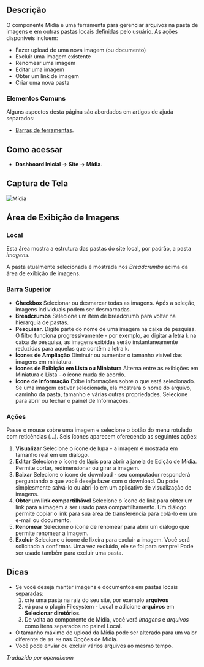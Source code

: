 <!-- Filename: Help4.x:Media / Display title: Mídia  -->

## Descrição

O componente Mídia é uma ferramenta para gerenciar arquivos na pasta de imagens e em outras pastas locais definidas pelo usuário. As ações disponíveis incluem:

- Fazer upload de uma nova imagem (ou documento)
- Excluir uma imagem existente
- Renomear uma imagem
- Editar uma imagem
- Obter um link de imagem
- Criar uma nova pasta

### Elementos Comuns

Alguns aspectos desta página são abordados em artigos de ajuda separados:

* [Barras de ferramentas](jdocmanual?article=help/common-elements/toolbars).

## Como acessar

- **Dashboard Inicial → Site → Mídia**.

## Captura de Tela

![Mídia](../../../pt/images/media/media.png)

## Área de Exibição de Imagens

### Local

Esta área mostra a estrutura das pastas do site local, por padrão, a pasta *imagens*.

A pasta atualmente selecionada é mostrada nos *Breadcrumbs* acima da área de exibição de imagens.

### Barra Superior

- **Checkbox** Selecionar ou desmarcar todas as imagens. Após a seleção, imagens individuais podem ser desmarcadas.
- **Breadcrumbs** Selecione um item de breadcrumb para voltar na hierarquia de pastas.
- **Pesquisar**. Digite parte do nome de uma imagem na caixa de pesquisa. O filtro funciona progressivamente - por exemplo, ao digitar a letra `k` na caixa de pesquisa, as imagens exibidas serão instantaneamente reduzidas para aquelas que contêm a letra `k`.
- **Ícones de Ampliação** Diminuir ou aumentar o tamanho visível das imagens em miniatura.
- **Ícones de Exibição em Lista ou Miniatura** Alterna entre as exibições em Miniatura e Lista - o ícone muda de acordo.
- **Ícone de Informação** Exibe informações sobre o que está selecionado. Se uma imagem estiver selecionada, ela mostrará o nome do arquivo, caminho da pasta, tamanho e várias outras propriedades. Selecione para abrir ou fechar o painel de Informações.

### Ações

Passe o mouse sobre uma imagem e selecione o botão do menu rotulado com reticências (...). Seis ícones aparecem oferecendo as seguintes ações:

1.  **Visualizar** Selecione o ícone de lupa - a imagem é mostrada em tamanho real em um diálogo.
2.  **Editar** Selecione o ícone de lápis para abrir a janela de Edição de Mídia. Permite cortar, redimensionar ou girar a imagem.
3.  **Baixar** Selecione o ícone de download - seu computador responderá perguntando o que você deseja fazer com o download. Ou pode simplesmente salvá-lo ou abri-lo em um aplicativo de visualização de imagens.
4.  **Obter um link compartilhável** Selecione o ícone de link para obter um link para a imagem a ser usado para compartilhamento. Um diálogo permite copiar o link para sua área de transferência para colá-lo em um e-mail ou documento.
5.  **Renomear** Selecione o ícone de renomear para abrir um diálogo que permite renomear a imagem.
6.  **Excluir** Selecione o ícone de lixeira para excluir a imagem. Você será solicitado a confirmar. Uma vez excluído, ele se foi para sempre! Pode ser usado também para excluir uma pasta.

## Dicas

- Se você deseja manter imagens e documentos em pastas locais separadas:
  1. crie uma pasta na raiz do seu site, por exemplo **arquivos**
  2. vá para o plugin Filesystem - Local e adicione **arquivos**
      em **Selecionar diretórios**.
  3. De volta ao componente de Mídia, você verá *imagens* e *arquivos* como
      itens separados no painel Local.
- O tamanho máximo de upload da Mídia pode ser alterado para um valor diferente de
  `10 MB` nas Opções de Mídia.
- Você pode enviar ou excluir vários arquivos ao mesmo tempo.

*Traduzido por openai.com*


